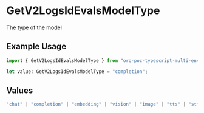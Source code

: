# GetV2LogsIdEvalsModelType

The type of the model

## Example Usage

```typescript
import { GetV2LogsIdEvalsModelType } from "orq-poc-typescript-multi-env-version/models/operations";

let value: GetV2LogsIdEvalsModelType = "completion";
```

## Values

```typescript
"chat" | "completion" | "embedding" | "vision" | "image" | "tts" | "stt" | "rerank"
```